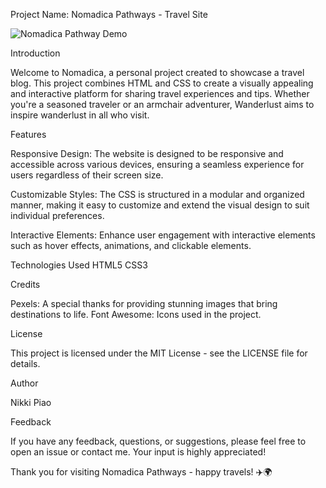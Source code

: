 Project Name: Nomadica Pathways - Travel Site

![Nomadica Pathway Demo](image-slider.gif)

Introduction

Welcome to Nomadica, a personal project created to showcase a travel blog. This project combines HTML and CSS to create a visually appealing and interactive platform for sharing travel experiences and tips. Whether you're a seasoned traveler or an armchair adventurer, Wanderlust aims to inspire wanderlust in all who visit.

Features

Responsive Design: The website is designed to be responsive and accessible across various devices, ensuring a seamless experience for users regardless of their screen size.

Customizable Styles: The CSS is structured in a modular and organized manner, making it easy to customize and extend the visual design to suit individual preferences.

Interactive Elements: Enhance user engagement with interactive elements such as hover effects, animations, and clickable elements.


Technologies Used
HTML5
CSS3

Credits

Pexels: A special thanks for providing stunning images that bring destinations to life.
Font Awesome: Icons used in the project.

License

This project is licensed under the MIT License - see the LICENSE file for details.

Author

Nikki Piao

Feedback

If you have any feedback, questions, or suggestions, please feel free to open an issue or contact me. Your input is highly appreciated!

Thank you for visiting Nomadica Pathways - happy travels! ✈️🌍
